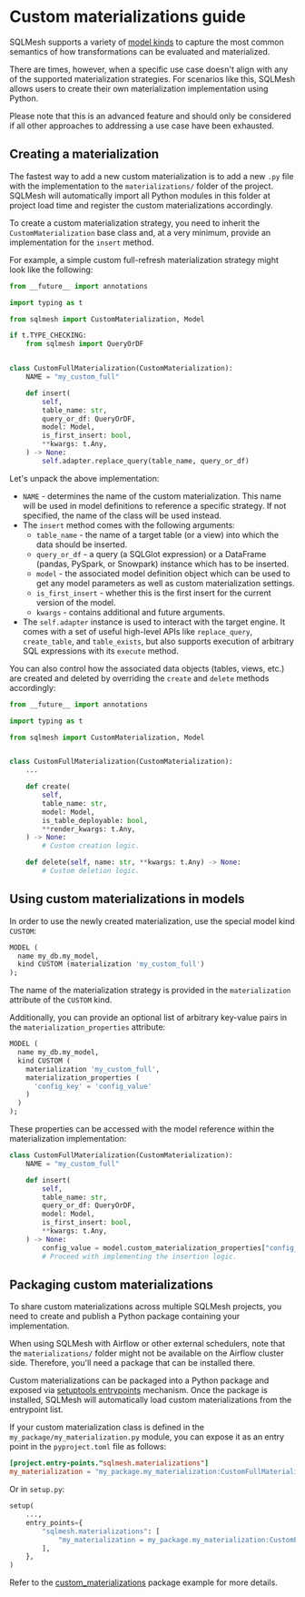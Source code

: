 # Custom materializations guide

SQLMesh supports a variety of [model kinds](../concepts/models/model_kinds.md) to capture the most common semantics of how transformations can be evaluated and materialized.

There are times, however, when a specific use case doesn't align with any of the supported materialization strategies. For scenarios like this, SQLMesh allows users to create their own materialization implementation using Python.

Please note that this is an advanced feature and should only be considered if all other approaches to addressing a use case have been exhausted.

## Creating a materialization

The fastest way to add a new custom materialization is to add a new `.py` file with the implementation to the `materializations/` folder of the project. SQLMesh will automatically import all Python modules in this folder at project load time and register the custom materializations accordingly.

To create a custom materialization strategy, you need to inherit the `CustomMaterialization` base class and, at a very minimum, provide an implementation for the `insert` method.

For example, a simple custom full-refresh materialization strategy might look like the following:

```python linenums="1"
from __future__ import annotations

import typing as t

from sqlmesh import CustomMaterialization, Model

if t.TYPE_CHECKING:
    from sqlmesh import QueryOrDF


class CustomFullMaterialization(CustomMaterialization):
    NAME = "my_custom_full"

    def insert(
        self,
        table_name: str,
        query_or_df: QueryOrDF,
        model: Model,
        is_first_insert: bool,
        **kwargs: t.Any,
    ) -> None:
        self.adapter.replace_query(table_name, query_or_df)

```

Let's unpack the above implementation:

* `NAME` - determines the name of the custom materialization. This name will be used in model definitions to reference a specific strategy. If not specified, the name of the class will be used instead.
* The `insert` method comes with the following arguments:
    * `table_name` - the name of a target table (or a view) into which the data should be inserted.
    * `query_or_df` - a query (a SQLGlot expression) or a DataFrame (pandas, PySpark, or Snowpark) instance which has to be inserted.
    * `model` - the associated model definition object which can be used to get any model parameters as well as custom materialization settings.
    * `is_first_insert` - whether this is the first insert for the current version of the model.
    * `kwargs` - contains additional and future arguments.
* The `self.adapter` instance is used to interact with the target engine. It comes with a set of useful high-level APIs like `replace_query`, `create_table`, and `table_exists`, but also supports execution of arbitrary SQL expressions with its `execute` method.

You can also control how the associated data objects (tables, views, etc.) are created and deleted by overriding the `create` and `delete` methods accordingly:

```python linenums="1"
from __future__ import annotations

import typing as t

from sqlmesh import CustomMaterialization, Model


class CustomFullMaterialization(CustomMaterialization):
    ...

    def create(
        self,
        table_name: str,
        model: Model,
        is_table_deployable: bool,
        **render_kwargs: t.Any,
    ) -> None:
        # Custom creation logic.

    def delete(self, name: str, **kwargs: t.Any) -> None:
        # Custom deletion logic.
```

## Using custom materializations in models

In order to use the newly created materialization, use the special model kind `CUSTOM`:

```sql linenums="1"
MODEL (
  name my_db.my_model,
  kind CUSTOM (materialization 'my_custom_full')
);
```

The name of the materialization strategy is provided in the `materialization` attribute of the `CUSTOM` kind.

Additionally, you can provide an optional list of arbitrary key-value pairs in the `materialization_properties` attribute:

```sql linenums="1"
MODEL (
  name my_db.my_model,
  kind CUSTOM (
    materialization 'my_custom_full',
    materialization_properties (
      'config_key' = 'config_value'
    )
  )
);
```

These properties can be accessed with the model reference within the materialization implementation:

```python linenums="1" hl_lines="12"
class CustomFullMaterialization(CustomMaterialization):
    NAME = "my_custom_full"

    def insert(
        self,
        table_name: str,
        query_or_df: QueryOrDF,
        model: Model,
        is_first_insert: bool,
        **kwargs: t.Any,
    ) -> None:
        config_value = model.custom_materialization_properties["config_key"]
        # Proceed with implementing the insertion logic.
```

## Packaging custom materializations

To share custom materializations across multiple SQLMesh projects, you need to create and publish a Python package containing your implementation.

When using SQLMesh with Airflow or other external schedulers, note that the `materializations/` folder might not be available on the Airflow cluster side. Therefore, you'll need a package that can be installed there.

Custom materializations can be packaged into a Python package and exposed via [setuptools entrypoints](https://packaging.python.org/en/latest/guides/creating-and-discovering-plugins/#using-package-metadata) mechanism. Once the package is installed, SQLMesh will automatically load custom materializations from the entrypoint list.

If your custom materialization class is defined in the `my_package/my_materialization.py` module, you can expose it as an entry point in the `pyproject.toml` file as follows:

```toml
[project.entry-points."sqlmesh.materializations"]
my_materialization = "my_package.my_materialization:CustomFullMaterialization"
```

Or in `setup.py`:

```python
setup(
    ...,
    entry_points={
        "sqlmesh.materializations": [
            "my_materialization = my_package.my_materialization:CustomFullMaterialization",
        ],
    },
)
```

Refer to the [custom_materializations](https://github.com/TobikoData/sqlmesh/tree/main/examples/custom_materializations) package example for more details.
